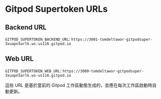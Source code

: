# Gitpod Supertoken URLs

## Backend URL
`GITPOD_SUPERTOKEN_BACKEND_URL`: 
`https://3001-tomdeltawor-gitpodsuper-3xuapn5arlk.ws-us116.gitpod.io`

## Web URL
`GITPOD_SUPERTOKEN_WEB_URL`: 
`https://3000-tomdeltawor-gitpodsuper-3xuapn5arlk.ws-us116.gitpod.io`

這些 URL 是基於當前的 Gitpod 工作區動態生成的，並應在每次工作區啟動時自動更新。
